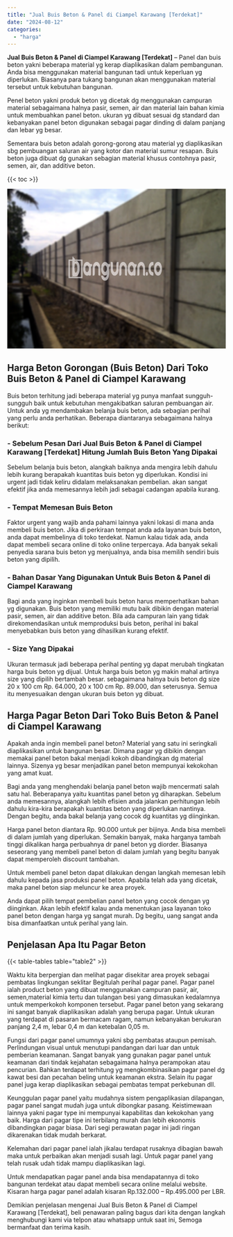 ```yaml
---
title: "Jual Buis Beton & Panel di Ciampel Karawang [Terdekat]"
date: "2024-08-12"
categories: 
  - "harga"
---
```


**Jual Buis Beton & Panel di Ciampel Karawang \[Terdekat\]** – Panel dan buis beton yakni beberapa material yg kerap diaplikasikan dalam pembangunan. Anda bisa menggunakan material bangunan tadi untuk keperluan yg diperlukan. Biasanya para tukang bangunan akan menggunakan material tersebut untuk kebutuhan bangunan.

Penel beton yakni produk beton yg dicetak dg menggunakan campuran material sebagaimana halnya pasir, semen, air dan material lain bahan kimia untuk membuahkan panel beton. ukuran yg dibuat sesuai dg standard dan kebanyakan panel beton digunakan sebagai pagar dinding di dalam panjang dan lebar yg besar.

Sementara buis beton adalah gorong-gorong atau material yg diaplikasikan sbg pembuangan saluran air yang kotor dan material sumur resapan. Buis beton juga dibuat dg gunakan sebagian material khusus contohnya pasir, semen, air, dan additive beton.

{{< toc >}}

![Jual Buis Beton & Panel di Ciampel Karawang [Terdekat]](/images/jual-panel-buis-beton-murah-37.png)

## Harga Beton Gorongan (Buis Beton) Dari Toko Buis Beton & Panel di Ciampel Karawang

Buis beton terhitung jadi beberapa material yg punya manfaat sungguh-sungguh baik untuk kebutuhan mengakibatkan saluran pembuangan air. Untuk anda yg mendambakan belanja buis beton, ada sebagian perihal yang perlu anda perhatikan. Beberapa diantaranya sebagaimana halnya berikut:

### \- Sebelum Pesan Dari Jual Buis Beton & Panel di Ciampel Karawang \[Terdekat\] Hitung Jumlah Buis Beton Yang Dipakai

Sebelum belanja buis beton, alangkah baiknya anda mengira lebih dahulu lebih kurang berapakah kuantitas buis beton yg diperlukan. Kondisi ini urgent jadi tidak keliru didalam melaksanakan pembelian. akan sangat efektif jika anda memesannya lebih jadi sebagai cadangan apabila kurang.

### \- Tempat Memesan Buis Beton

Faktor urgent yang wajib anda pahami lainnya yakni lokasi di mana anda membeli buis beton. Jika di perkiraan tempat anda ada layanan buis beton, anda dapat membelinya di toko terdekat. Namun kalau tidak ada, anda dapat membeli secara online di toko online terpercaya. Ada banyak sekali penyedia sarana buis beton yg menjualnya, anda bisa memilih sendiri buis beton yang dipilih.

### \- Bahan Dasar Yang Digunakan Untuk Buis Beton & Panel di Ciampel Karawang

Bagi anda yang inginkan membeli buis beton harus memperhatikan bahan yg digunakan. Buis beton yang memiliki mutu baik dibikin dengan material pasir, semen, air dan additive beton. Bila ada campuran lain yang tidak direkomendasikan untuk memproduksi buis beton, perihal ini bakal menyebabkan buis beton yang dihasilkan kurang efektif.

### \- Size Yang Dipakai

Ukuran termasuk jadi beberapa perihal penting yg dapat merubah tingkatan harga buis beton yg dijual. Untuk harga buis beton yg makin mahal artinya size yang dipilih bertambah besar. sebagaimana halnya buis beton dg size 20 x 100 cm Rp. 64.000, 20 x 100 cm Rp. 89.000, dan seterusnya. Semua itu menyesuaikan dengan ukuran buis beton yg dibuat.

## Harga Pagar Beton Dari Toko Buis Beton & Panel di Ciampel Karawang

Apakah anda ingin membeli panel beton? Material yang satu ini seringkali diaplikasikan untuk bangunan besar. Dimana pagar yg dibikin dengan memakai panel beton bakal menjadi kokoh dibandingkan dg material lainnya. Sizenya yg besar menjadikan panel beton mempunyai kekokohan yang amat kuat.

Bagi anda yang menghendaki belanja panel beton wajib mencermati salah satu hal. Beberapanya yaitu kuantitas panel beton yg diharapkan. Sebelum anda memesannya, alangkah lebih efisien anda jalankan perhitungan lebih dahulu kira-kira berapakah kuantitas beton yang diperlukan nantinya. Dengan begitu, anda bakal belanja yang cocok dg kuantitas yg diinginkan.

Harga panel beton diantara Rp. 90.000 untuk per bijinya. Anda bisa membeli di dalam jumlah yang diperlukan. Semakin banyak, maka harganya tambah tinggi dikalikan harga perbuahnya dr panel beton yg diorder. Biasanya seseorang yang membeli panel beton di dalam jumlah yang begitu banyak dapat memperoleh discount tambahan.

Untuk membeli panel beton dapat dilakukan dengan langkah memesan lebih dahulu kepada jasa produksi panel beton. Apabila telah ada yang dicetak, maka panel beton siap meluncur ke area proyek.

Anda dapat pilih tempat pembelian panel beton yang cocok dengan yg diinginkan. Akan lebih efektif kalau anda menentukan jasa layanan toko panel beton dengan harga yg sangat murah. Dg begitu, uang sangat anda bisa dimanfaatkan untuk perihal yang lain.

## Penjelasan Apa Itu Pagar Beton

{{< table-tables table="table2" >}}

Waktu kita berpergian dan melihat pagar disekitar area proyek sebagai pembatas lingkungan seklitar Begitulah perihal pagar panel. Pagar panel ialah product beton yang dibuat menggunakan campuran pasir, air, semen,material kimia tertu dan tulangan besi yang dimasukan kedalamnya untuk memperkokoh komponen tersebut. Pagar panel beton yang sekarang ini sangat banyak diaplikasikan adalah yang berupa pagar. Untuk ukuran yang terdapat di pasaran bermacam ragam, namun kebanyakan berukuran panjang 2,4 m, lebar 0,4 m dan ketebalan 0,05 m.

Fungsi dari pagar panel umumnya yakni sbg pembatas ataupun pemisah. Perlindungan visual untuk menutupi pandangan dari luar dan untuk pemberian keamanan. Sangat banyak yang gunakan pagar panel untuk keamanan dari tindak kejahatan sebagaimana halnya perampokan atau pencurian. Bahkan terdapat terhitung yg mengkombinasikan pagar panel dg kawat besi dan pecahan beling untuk keamanan ekstra. Selain itu pagar panel juga kerap diaplikasikan sebagai pembatas tempat perkebunan dll.

Keunggulan pagar panel yaitu mudahnya sistem pengaplikasian dilapangan, pagar panel sangat mudah juga untuk dibongkar pasang. Keistimewaan lainnya yakni pagar type ini mempunyai kapabilitas dan kekokohan yang baik. Harga dari pagar tipe ini terbilang murah dan lebih ekonomis dibandingkan pagar biasa. Dari segi perawatan pagar ini jadi ringan dikarenakan tidak mudah berkarat.

Kelemahan dari pagar panel ialah jikalau terdapat rusaknya dibagian bawah maka untuk perbaikan akan menjadi susah lagi. Untuk pagar panel yang telah rusak udah tidak mampu diaplikasikan lagi.

Untuk mendapatkan pagar panel anda bisa mendapatannya di toko bangunan terdekat atau dapat membeli secara online melalui website. Kisaran harga pagar panel adalah kisaran Rp.132.000 – Rp.495.000 per LBR.

Demikian penjelasan mengenai Jual Buis Beton & Panel di Ciampel Karawang \[Terdekat\], beli penawaran paling bagus dari kita dengan langkah menghubungi kami via telpon atau whatsapp untuk saat ini, Semoga bermanfaat dan terima kasih.
